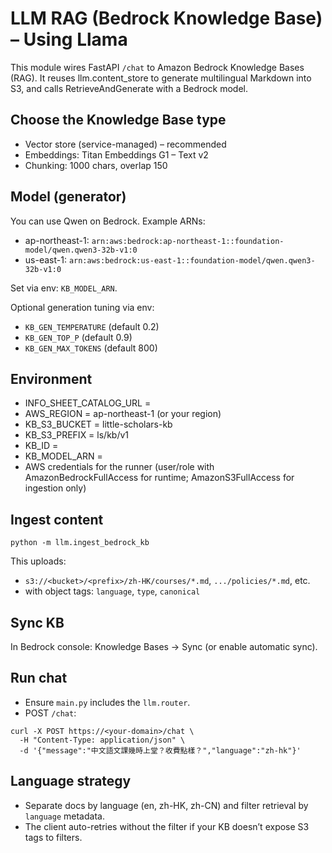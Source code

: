 # LLM RAG (Bedrock Knowledge Base) – Using Llama

This module wires FastAPI `/chat` to Amazon Bedrock Knowledge Bases (RAG). It reuses llm.content_store to generate multilingual Markdown into S3, and calls RetrieveAndGenerate with a Bedrock model.

## Choose the Knowledge Base type

- Vector store (service-managed) – recommended
- Embeddings: Titan Embeddings G1 – Text v2
- Chunking: 1000 chars, overlap 150

## Model (generator)

You can use Qwen on Bedrock. Example ARNs:
- ap-northeast-1: `arn:aws:bedrock:ap-northeast-1::foundation-model/qwen.qwen3-32b-v1:0`
- us-east-1: `arn:aws:bedrock:us-east-1::foundation-model/qwen.qwen3-32b-v1:0`

Set via env: `KB_MODEL_ARN`.

Optional generation tuning via env:
- `KB_GEN_TEMPERATURE` (default 0.2)
- `KB_GEN_TOP_P` (default 0.9)
- `KB_GEN_MAX_TOKENS` (default 800)

## Environment

- INFO_SHEET_CATALOG_URL = <your catalog CSV>
- AWS_REGION = ap-northeast-1 (or your region)
- KB_S3_BUCKET = little-scholars-kb
- KB_S3_PREFIX = ls/kb/v1
- KB_ID = <KnowledgeBaseId>
- KB_MODEL_ARN = <Qwen ARN above>
- AWS credentials for the runner (user/role with AmazonBedrockFullAccess for runtime; AmazonS3FullAccess for ingestion only)

## Ingest content

```
python -m llm.ingest_bedrock_kb
```

This uploads:
- `s3://<bucket>/<prefix>/zh-HK/courses/*.md`, `.../policies/*.md`, etc.
- with object tags: `language`, `type`, `canonical`

## Sync KB

In Bedrock console: Knowledge Bases → Sync (or enable automatic sync).

## Run chat

- Ensure `main.py` includes the `llm.router`.
- POST `/chat`:

```
curl -X POST https://<your-domain>/chat \
  -H "Content-Type: application/json" \
  -d '{"message":"中文語文課幾時上堂？收費點樣？","language":"zh-hk"}'
```

## Language strategy

- Separate docs by language (en, zh-HK, zh-CN) and filter retrieval by `language` metadata.
- The client auto-retries without the filter if your KB doesn’t expose S3 tags to filters.